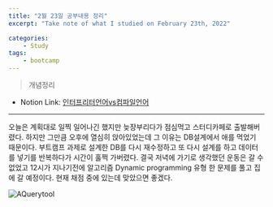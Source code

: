 ```yaml
---
title: "2월 23일 공부내용 정리"
excerpt: "Take note of what I studied on February 23th, 2022"

categories:    
    - Study
tags:
    - bootcamp
---
```

> 개념정리
* Notion Link: [인터프리터언어vs컴파일언어](https://funny-gourd-490.notion.site/vs-5a32033c453f4b349e6da8728a735044**)
  
---
오늘은 계획대로 일찍 일어나긴 했지만 늦장부리다가 점심먹고 스터디카페로 출발해버렸다. 하지만 그만큼 오후에 열심히 앉아있었는데
그 이유는 DB설계에서 애를 먹었기 때문이다. 부트캠프 과제로 설계한 DB를 다시 재수정하고 또 다시 설계를 하고 데이터를 넣기를 반복하다가
시간이 훌쩍 가버렸다. 결국 저녁에 가기로 생각했던 운동은 갈 수 없었고 12시가 지나기전에 알고리즘 Dynamic programming 유형 한 문제를 풀고 
집에 갈 예정이다. 현재 채점 중에 있는데 맞았으면 좋겠다. 


![AQuerytool](https://user-images.githubusercontent.com/77392219/155160394-e657f7ec-b0a2-4939-ab5b-64dfa8bd47f4.png)